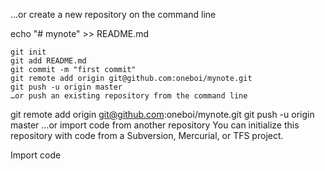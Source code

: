…or create a new repository on the command line

echo "# mynote" >> README.md

```
git init
git add README.md
git commit -m "first commit"
git remote add origin git@github.com:oneboi/mynote.git
git push -u origin master
…or push an existing repository from the command line

```


git remote add origin git@github.com:oneboi/mynote.git
git push -u origin master
…or import code from another repository
You can initialize this repository with code from a Subversion, Mercurial, or TFS project.

Import code
